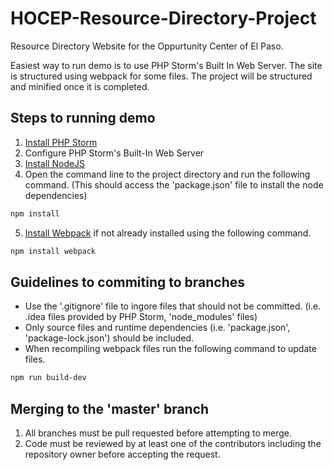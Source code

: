 # HOCEP-Resource-Directory-Project
Resource Directory Website for the Oppurtunity Center of El Paso.

Easiest way to run demo is to use PHP Storm's Built In Web Server.
The site is structured using webpack for some files. The project will be structured and minified once it is completed.

## Steps to running demo

1. [Install PHP Storm](https://www.jetbrains.com/phpstorm/)
2. Configure PHP Storm's Built-In Web Server
3. [Install NodeJS](https://nodejs.org/en/)
4. Open the command line to the project directory and run the following command. (This should access the 'package.json' file to install the node dependencies)
```bash
npm install
```
5. [Install Webpack](https://webpack.js.org) if not already installed using the following command.
```bash
npm install webpack
```

## Guidelines to commiting to branches

* Use the '.gitignore' file to ingore files that should not be committed. (i.e. .idea files provided by PHP Storm, 'node_modules' files)
* Only source files and runtime dependencies (i.e. 'package.json', 'package-lock.json') should be included.
* When recompiling webpack files run the following command to update files.
```bash
npm run build-dev
```

## Merging to the 'master' branch
1. All branches must be pull requested before attempting to merge.
2. Code must be reviewed by at least one of the contributors including the repository owner before accepting the request.